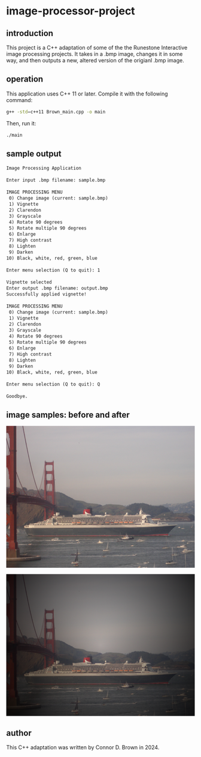 # image-processor-project

## introduction

This project is a C++ adaptation of some of the the Runestone Interactive image processing projects. It takes in a .bmp image, changes it
in some way, and then outputs a new, altered version of the origianl .bmp image. 

## operation

This application uses C++ 11 or later. Compile it with the following command:

```bash
g++ -std=c++11 Brown_main.cpp -o main
```

Then, run it:
```bash
./main
```

## sample output
```text
Image Processing Application

Enter input .bmp filename: sample.bmp 

IMAGE PROCESSING MENU
 0) Change image (current: sample.bmp)
 1) Vignette
 2) Clarendon
 3) Grayscale
 4) Rotate 90 degrees
 5) Rotate multiple 90 degrees
 6) Enlarge
 7) High contrast
 8) Lighten
 9) Darken
10) Black, white, red, green, blue

Enter menu selection (Q to quit): 1

Vignette selected
Enter output .bmp filename: output.bmp
Successfully applied vignette!

IMAGE PROCESSING MENU
 0) Change image (current: sample.bmp)
 1) Vignette
 2) Clarendon
 3) Grayscale
 4) Rotate 90 degrees
 5) Rotate multiple 90 degrees
 6) Enlarge
 7) High contrast
 8) Lighten
 9) Darken
10) Black, white, red, green, blue

Enter menu selection (Q to quit): Q

Goodbye.
```
## image samples: before and after

![alt text](https://github.com/connordbrown/image-processor-project/blob/main/sample.bmp "Original Image")

![alt text](https://github.com/connordbrown/image-processor-project/blob/main/output.bmp "Altered Image")

## author

This C++ adaptation was written by Connor D. Brown in 2024.